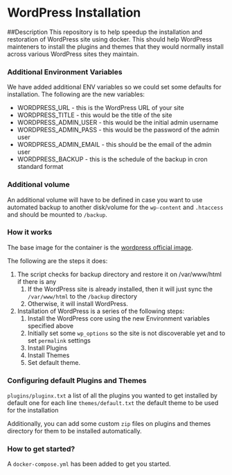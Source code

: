 # WordPress Installation

##Description
This repository is to help speedup the installation and restoration of WordPress site using docker. This should help WordPress mainteners to install the plugins and themes that they would normally install across various WordPress sites they maintain.

### Additional Environment Variables
We have added additional ENV variables so we could set some defaults for installation. The following are the new variables:

* WORDPRESS_URL - this is the WordPress URL of your site
* WORDPRESS_TITLE - this would be the title of the site
* WORDPRESS_ADMIN_USER - this would be the initial admin username
* WORDPRESS_ADMIN_PASS - this would be the password of the admin user
* WORDPRESS_ADMIN_EMAIL - this should be the email of the admin user
* WORDPRESS_BACKUP - this is the schedule of the backup in cron standard format

### Additional volume
An additional volume will have to be defined in case you want to use automated backup to another disk/volume for the `wp-content` and `.htaccess` and should be mounted to `/backup`.

### How it works
The base image for the container is the [wordpress official image](https://hub.docker.com/_/wordpress/).

The following are the steps it does:

1. The script checks for backup directory and restore it on /var/www/html if there is any
    1. If the WordPress site is already installed, then it will just sync the `/var/www/html` to the `/backup` directory
    1. Otherwise, it will install WordPress.
1. Installation of WordPress is a series of the following steps:
    1. Install the WordPress core using the new Environment variables specified above
    1. Initially set some `wp_options` so the site is not discoverable yet and to set `permalink` settings
    1. Install Plugins
    1. Install Themes
    1. Set default theme.
    
### Configuring default Plugins and Themes
`plugins/pluginx.txt` a list of all the plugins you wanted to get installed by default one for each line
`themes/default.txt` the default theme to be used for the installation

Additionally, you can add some custom `zip` files on plugins and themes directory for them to be installed automatically. 

### How to get started?
A `docker-compose.yml` has been added to get you started.